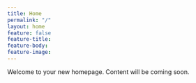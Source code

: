 ```yaml
---
title: Home
permalink: "/"
layout: home
feature: false
feature-title: 
feature-body: 
feature-image: 
---
```


Welcome to your new homepage. Content will be coming soon.